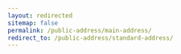 ```yaml
---
layout: redirected
sitemap: false
permalink: /public-address/main-address/
redirect_to: /public-address/standard-address/
---
```

